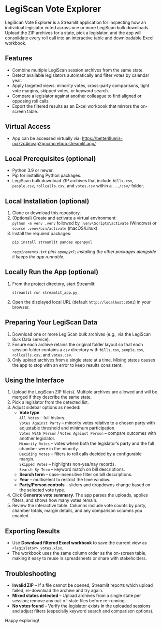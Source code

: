 # LegiScan Vote Explorer

LegiScan Vote Explorer is a Streamlit application for inspecting how an individual legislator voted across one or more LegiScan bulk downloads. Upload the ZIP archives for a state, pick a legislator, and the app will consolidate every roll call into an interactive table and downloadable Excel workbook.

## Features
- Combine multiple LegiScan session archives from the same state.
- Detect available legislators automatically and filter votes by calendar year.
- Apply targeted views: minority votes, cross-party comparisons, tight vote margins, skipped votes, or keyword search.
- Compare a legislator against another colleague to find aligned or opposing roll calls.
- Export the filtered results as an Excel workbook that mirrors the on-screen table.

## Virtual Access 
- App can be accessed virtually via: https://betterillumis-ocj7zc4myap2gpcmcrebpb.streamlit.app/

## Local Prerequisites (optional)
- Python 3.9 or newer.
- Pip for installing Python packages.
- LegiScan bulk download ZIP archives that include `bills.csv`, `people.csv`, `rollcalls.csv`, and `votes.csv` within a `.../csv/` folder.

## Local Installation (optional)
1. Clone or download this repository.
2. (Optional) Create and activate a virtual environment:  
   `python -m venv .venv` followed by `.venv\Scripts\activate` (Windows) or `source .venv/bin/activate` (macOS/Linux).
3. Install the required packages:
   ```bash
   pip install streamlit pandas openpyxl
   ```
   *`requirements.txt` pins `openpyxl`; installing the other packages alongside it keeps the app runnable.*

## Locally Run the App (optional)
1. From the project directory, start Streamlit:
   ```bash
   streamlit run streamlit_app.py
   ```
2. Open the displayed local URL (default `http://localhost:8501`) in your browser.

## Preparing Your LegiScan Data
1. Download one or more LegiScan bulk archives (e.g., via the LegiScan Bulk Data service).
2. Ensure each archive retains the original folder layout so that each session folder contains a `csv` directory with `bills.csv`, `people.csv`, `rollcalls.csv`, and `votes.csv`.
3. Only upload archives from a single state at a time. Mixing states causes the app to stop with an error to keep results consistent.

## Using the Interface
1. Upload the LegiScan ZIP file(s). Multiple archives are allowed and will be merged if they describe the same state.
2. Pick a legislator from the detected list.
3. Adjust sidebar options as needed:
   - **Vote type**  
     `All Votes` – full history.  
     `Votes Against Party` – minority votes relative to a chosen party with adjustable threshold and minimum participation.  
     `Votes With Person` / `Votes Against Person` – compare outcomes with another legislator.  
     `Minority Votes` – votes where both the legislator’s party and the full chamber were in the minority.  
     `Deciding Votes` – filters to roll calls decided by a configurable margin.  
     `Skipped Votes` – highlights non-yea/nay records.  
     `Search By Term` – keyword match on bill descriptions.
   - **Search term** – case-insensitive filter on bill descriptions.
   - **Year** – multiselect to restrict the time window.
   - **Party/Person controls** – sliders and dropdowns change based on the selected vote type.
4. Click **Generate vote summary**. The app parses the uploads, applies filters, and shows how many votes remain.
5. Review the interactive table. Columns include vote counts by party, chamber totals, margin details, and any comparison columns you enabled.

## Exporting Results
- Use **Download filtered Excel workbook** to save the current view as `<legislator>_votes.xlsx`.
- The workbook uses the same column order as the on-screen table, making it easy to reuse in spreadsheets or share with stakeholders.

## Troubleshooting
- **Invalid ZIP** – If a file cannot be opened, Streamlit reports which upload failed; re-download the archive and try again.
- **Mixed states detected** – Upload archives from a single state per session; remove any out-of-state files before re-running.
- **No votes found** – Verify the legislator exists in the uploaded sessions and adjust filters (especially keyword search and comparison options).

Happy exploring!
